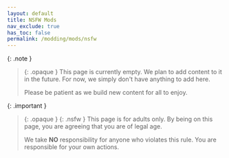 ```yaml
---
layout: default
title: NSFW Mods
nav_exclude: true
has_toc: false
permalink: /modding/mods/nsfw
---
```


{: .note }
> {: .opaque }
> This page is currently empty. We plan to add content to it in the future. For now, we simply don't have anything to add here.
>
> Please be patient as we build new content for all to enjoy.

{: .important }
> {: .opaque }
> {: .nsfw }
> This page is for adults only. By being on this page, you are agreeing that you are of legal age.
>
> We take **NO** responsibility for anyone who violates this rule. You are responsible for your own actions.
